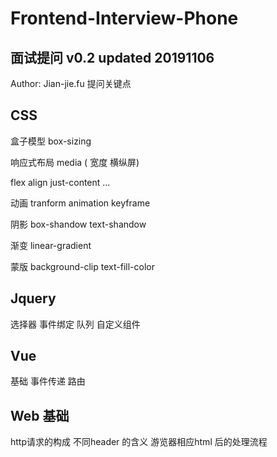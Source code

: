 # Frontend-Interview-Phone

## 面试提问 v0.2 updated 20191106

Author: Jian-jie.fu
提问关键点

## CSS

盒子模型 box-sizing

响应式布局 media ( 宽度 横纵屏)

flex align  just-content ...

动画 tranform  animation keyframe

阴影 box-shandow  text-shandow

渐变 linear-gradient

蒙版 background-clip text-fill-color

## Jquery

选择器
事件绑定
队列
自定义组件

## Vue

基础
事件传递
路由

## Web 基础

http请求的构成 不同header 的含义
游览器相应html 后的处理流程
